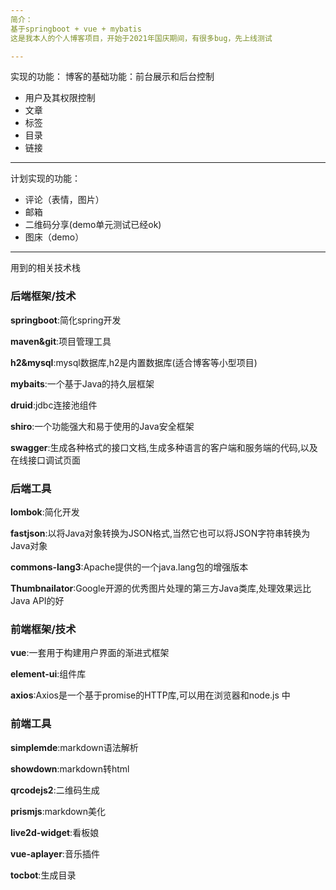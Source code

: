 ```yaml
---
简介：
基于springboot + vue + mybatis
这是我本人的个人博客项目，开始于2021年国庆期间，有很多bug，先上线测试

---
```


实现的功能：
博客的基础功能：前台展示和后台控制

- 用户及其权限控制
- 文章
- 标签
- 目录
- 链接

---

计划实现的功能：

- 评论（表情，图片）
- 邮箱
- 二维码分享(demo单元测试已经ok)
- 图床（demo）

---

用到的相关技术栈

### 后端框架/技术

**springboot**:简化spring开发

**maven&git**:项目管理工具

**h2&mysql**:mysql数据库,h2是内置数据库(适合博客等小型项目)

**mybaits**:一个基于Java的持久层框架

**druid**:jdbc连接池组件

**shiro**:一个功能强大和易于使用的Java安全框架

**swagger**:生成各种格式的接口文档,生成多种语言的客户端和服务端的代码,以及在线接口调试页面

### 后端工具

**lombok**:简化开发

**fastjson**:以将Java对象转换为JSON格式,当然它也可以将JSON字符串转换为Java对象

**commons-lang3**:Apache提供的一个java.lang包的增强版本

**Thumbnailator**:Google开源的优秀图片处理的第三方Java类库,处理效果远比Java API的好

### 前端框架/技术

**vue**:一套用于构建用户界面的渐进式框架

**element-ui**:组件库

**axios**:Axios是一个基于promise的HTTP库,可以用在浏览器和node.js 中

### 前端工具

**simplemde**:markdown语法解析

**showdown**:markdown转html

**qrcodejs2**:二维码生成

**prismjs**:markdown美化

**live2d-widget**:看板娘

**vue-aplayer**:音乐插件

**tocbot**:生成目录
